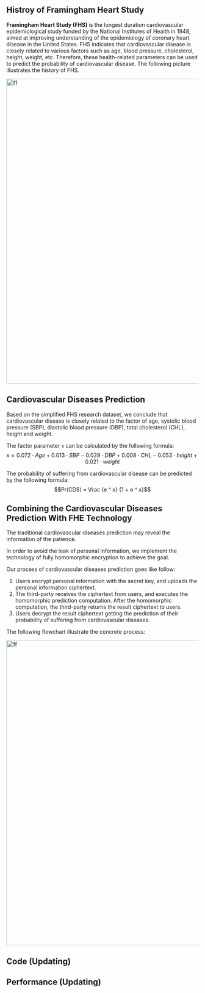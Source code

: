## Histroy of Framingham Heart Study

**Framingham Heart Study (FHS)** is the longest duration cardiovascular epidemiological study funded by the National Institutes of Health in 1948, aimed at improving understanding of the epidemiology of coronary heart disease in the United States. FHS indicates that cardiovascular disease is closely related to various factors such as age, blood pressure, cholesterol, height, weight, etc. Therefore, these health-related parameters can be used to predict the probability of cardiovascular disease. The following picture illustrates the history of FHS.


![f1](f1.png)

<style>
    img[alt="f1"]{
        width:800px;
    }
</style>



## Cardiovascular Diseases Prediction

Based on the simplified FHS research dataset, we conclude that cardiovascular disease is closely related to the factor of age, systolic blood pressure (SBP), diastolic blood pressure (DBP), total cholesterol (CHL), height and weight.

The factor parameter `x` can be calculated by the following formula:
$$x = 0.072 \cdot Age + 0.013 \cdot SBP - 0.029 \cdot DBP + 0.008 \cdot CHL - 0.053 \cdot height + 0.021 \cdot weight$$



The probability of suffering from cardiovascular disease can be predicted by the following formula:
$$Pr(CDS) = \frac {e ^ x} {1 + e ^ x}$$




## Combining the Cardiovascular Diseases Prediction With FHE Technology

The traditional cardiovascular diseases prediction may reveal the information of the patience. 

In order to avoid the leak of personal information, we implement the technology of fully homomorphic encryption to achieve the goal.

Our process of cardiovascular diseases prediction goes like follow:

1. Users encrypt personal information with the secret key, and uploads the personal information ciphertext.
2. The third-party receives the ciphertext from users, and executes the homomorphic prediction computation. After the homomorphic computation, the third-party returns the result ciphertext to users.
3. Users decrypt the result ciphertext getting the prediction of their probability of suffering from cardiovascular diseases.



The following flowchart illustrate the concrete process:



![ff](flowf.png)

<style>
    img[alt="ff"]{
        width:800px;
    }
</style>

## Code (Updating)





## Performance (Updating)

